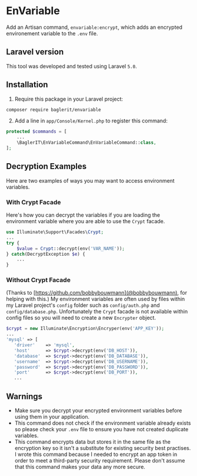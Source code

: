 # EnVariable
Add an Artisan command, <code>envariable:encrypt</code>, which adds an encrypted environement variable to the <code>.env</code> file.

## Laravel version
This tool was developed and tested using Laravel <code>5.0</code>.

## Installation
1. Require this package in your Laravel project:

```bash
composer require baglerit/envariable
```

2. Add a line in <code>app/Console/Kernel.php</code> to register this command:

```php
protected $commands = [   
    ...   
    \BaglerIT\EnVariableCommand\EnVariableCommand::class,   
];
```

## Decryption Examples
Here are two examples of ways you may want to access environment variables.

### With Crypt Facade
Here's how you can decrypt the variables if you are loading the environment variable where you are able to use the 
<code>Crypt</code> facade.

```php
use Illuminate\Support\Facades\Crypt;
...
try {
    $value = Crypt::decrypt(env('VAR_NAME'));
} catch(DecryptException $e) {
    ...
}
```

### Without Crypt Facade
(Thanks to [https://github.com/bobbybouwmann](@bobbybouwmann), for helping with this.)
My environment variables are often used by files within my Laravel project's <code>config</code> folder such as 
<code>config/auth.php</code> and <code>config/database.php</code>. Unfortunately the <code>Crypt</code> facade is not available
within config files so you will need to create a new <code>Encrypter</code> object.

```php
$crypt = new Illuminate\Encryption\Encryper(env('APP_KEY'));
...
'mysql' => [
   'driver'    => 'mysql',
   'host'      => $crypt->decrypt(env('DB_HOST')),
   'database'  => $crypt->decrypt(env('DB_DATABASE')),
   'username'  => $crypt->decrypt(env('DB_USERNAME')),
   'password'  => $crypt->decrypt(env('DB_PASSWORD')),
   'port'      => $crypt->decrypt(env('DB_PORT')),
   ...
```

## Warnings
* Make sure you decrypt your encrypted environment variables before using them in your application.
* This command does not check if the environment variable already exists so please check your <code>.env</code> file to ensure you 
have not created duplicate variables.
* This command encrypts data but stores it in the same file as the encryption key so it isn't a substitute for existing 
security best practises. I wrote this command because I needed to encrypt an app token in order to meet a third-party 
security requirement. Please don't assume that this command makes your data any more secure.
